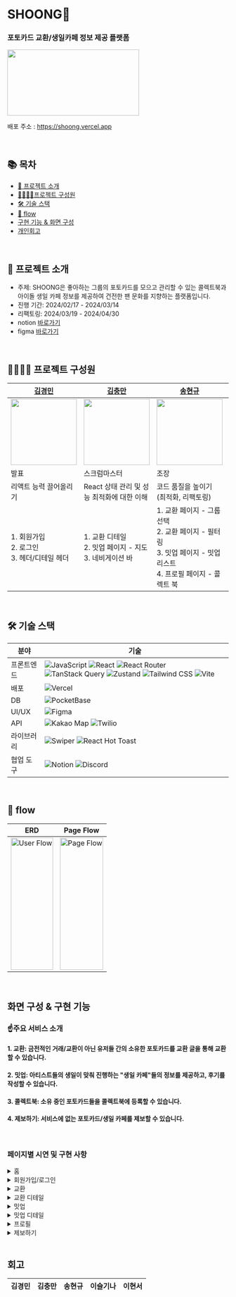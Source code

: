 # SHOONG🚀
### 포토카드 교환/생일카페 정보 제공 플랫폼  
<img src="https://github.com/FRONTENDSCHOOL8/shoong/assets/103557910/8e4e4ddd-1f85-4967-9072-f341eb465bc0" width="300px" height="150px" />

배포 주소 : https://shoong.vercel.app

<br />

## 📚 목차
- [👀 프로젝트 소개](#프로젝트-소개)
- [👨‍👩‍👧‍👦프로젝트 구성원](#프로젝트-구성원)
- [🛠 기술 스택](#기술-스택)
- [🔀 flow](#flow)
- [구현 기능 & 화면 구성](#구현-기능--화면-구성)
- [개인회고](#개인회고)

<br />

## 👀 프로젝트 소개
<a name="프로젝트-소개"></a>
- 주제: SHOONG은 좋아하는 그룹의 포토카드를 모으고 관리할 수 있는 콜렉트북과 아이돌 생일 카페 정보를 제공하여 건전한 팬 문화를 지향하는 플랫폼입니다.
- 진행 기간: 2024/02/17 - 2024/03/14
- 리팩토링: 2024/03/19 - 2024/04/30
- notion [바로가기](https://www.notion.so/3-Hook-1982ce8ee5cb4442b9804a187fa11221?pvs=4)
- figma [바로가기](https://www.figma.com/file/S1cdmuXvrpZECUEdaO7OJD/SHOONG?type=design&node-id=7194%3A1527&mode=design&t=EINQ54Awfbm5u9fD-1)

<br />

## 👨‍👩‍👧‍👦 프로젝트 구성원
|  [김경민](https://github.com/highballplz) | [김충만](https://github.com/fullkeem)   | [송현규](https://github.com/song0331) |  [이슬기나](https://github.com/roben31380)  | [이현서](https://github.com/pistapixie) |
|----------|--------------------|-------------------|------------|------------|
|<img src="https://github.com/FRONTENDSCHOOL8/shoong/assets/103557910/71eeacde-4474-4f26-9a70-2b7009154f3a" alt="" width="150px" height="150px">|<img src="https://github.com/FRONTENDSCHOOL8/shoong/assets/103557910/c0a686a6-2eac-44c3-82b1-16674ee18d14" alt="" width="150px" height="150px"> |<img src="https://github.com/FRONTENDSCHOOL8/shoong/assets/103557910/9096245a-7643-45f3-af16-45bad5fd0cb1" alt="" width="150px" height="150px"> |<img src="https://github.com/FRONTENDSCHOOL8/shoong/assets/103557910/fb809caf-8007-414a-abb3-9feffd04f312" alt="" width="150px" height="150px"> |<img src="https://github.com/FRONTENDSCHOOL8/shoong/assets/103557910/6908d5e1-ad19-47ca-84ba-9ad7e6be2803" alt="" width="150px" height="150px"> |
| 발표 |스크럼마스터 | 조장 | 기록 | 디자인 |
|리액트 능력 끌어올리기 | React 상태 관리 및 성능 최적화에 대한 이해 | 코드 품질을 높이기 (최적화, 리팩토링) | 클린하게 리액트다운 작업을 하기 | 컴포넌트 중심 설계에 익숙해지기 |
| 1. 회원가입 <br /> 2. 로그인 <br /> 3. 헤더/디테일 헤더 | 1. 교환 디테일 <br /> 2. 밋업 페이지 - 지도 <br /> 3. 네비게이션 바 | 1. 교환 페이지 - 그룹 선택 <br /> 2. 교환 페이지 - 필터링 <br /> 3. 밋업 페이지 - 밋업 리스트 <br /> 4. 프로필 페이지 - 콜렉트 북 | 1. 캐러셀 <br /> 2. 검색 <br /> 3. 밋업 디테일 - 코멘트 |  1. 홈/교환 페이지 - 포토카드 리스트 <br /> 2. 찜 목록 <br /> 3. 푸터 <br /> 4. 제보하기 |

<br />

## 🛠 기술 스택
<a name="기술-스택"></a>

| 분야        | 기술                                                                                                                                                                |
|-----------|----------------------------------------------------------------------------------------------------------------------------------------------------------------------|
| 프론트엔드   | ![JavaScript](https://img.shields.io/badge/JavaScript-F7DF1E?style=flat-square&logo=javascript&logoColor=black) ![React](https://img.shields.io/badge/React-61DAFB?style=flat-square&logo=react&logoColor=black) ![React Router](https://img.shields.io/badge/React_Router-CA4245?style=flat-square&logo=react-router&logoColor=white) ![TanStack Query](https://img.shields.io/badge/TanStack_Query-FF4154?style=flat-square&logo=tanstack&logoColor=white) ![Zustand](https://img.shields.io/badge/Zustand-764ABC?style=flat-square&logo=zustand&logoColor=white) ![Tailwind CSS](https://img.shields.io/badge/Tailwind_CSS-38B2AC?style=flat-square&logo=tailwind-css&logoColor=white) ![Vite](https://img.shields.io/badge/Vite-B73BFE?style=flat-square&logo=vite&logoColor=FFD62E) |
| 배포        | ![Vercel](https://img.shields.io/badge/Vercel-000000?style=flat-square&logo=vercel&logoColor=white)                                            |
| DB       | ![PocketBase](https://img.shields.io/badge/PocketBase-FF6B6B?style=flat-square&logo=pocketbase&logoColor=white)                                |
| UI/UX     | ![Figma](https://img.shields.io/badge/Figma-F24E1E?style=flat-square&logo=figma&logoColor=white)                                                                              |
| API        | ![Kakao Map](https://img.shields.io/badge/Kakao_Map-FFCD00?style=flat-square&logo=kakao&logoColor=black) ![Twilio](https://img.shields.io/badge/Twilio-F22F46?style=flat-square&logo=twilio&logoColor=white)                             |
| 라이브러리    | ![Swiper](https://img.shields.io/badge/Swiper-6332F6?style=flat-square&logo=swiper&logoColor=white)  ![React Hot Toast](https://img.shields.io/badge/React_Hot_Toast-58A6FF?style=flat-square&logo=react-hot-toast&logoColor=white)                                                                    |
| 협업 도구     | ![Notion](https://img.shields.io/badge/Notion-000000?style=flat-square&logo=notion&logoColor=white) ![Discord](https://img.shields.io/badge/Discord-5865F2?style=flat-square&logo=discord&logoColor=white)           |

<br />

## 🔀 flow
<a name="flow"></a>

| ERD | Page Flow |
|-----------|-----------|
| <img src="https://github.com/FRONTENDSCHOOL8/shoong/assets/103557910/331b4860-207f-40d1-aa7d-9819129abe8e" alt="User Flow" height="300px" width="100%"> | <img src="https://github.com/FRONTENDSCHOOL8/shoong/assets/103557910/ef2a4467-978f-4dc9-a003-0a7ab2fc9a69" alt="Page Flow" height="300px" width="100%"> |

<br />

## 화면 구성 & 구현 기능

### ☝️주요 서비스 소개

#### 1. 교환: 금전적인 거래/교환이 아닌 유저들 간의 소유한 포토카드를 교환 글을 통해 교환할 수 있습니다.
#### 2. 밋업: 아티스트들의 생일이 맞춰 진행하는 "생일 카페"들의 정보를 제공하고, 후기를 작성할 수 있습니다.
#### 3. 콜렉트북: 소유 중인 포토카드들을 콜렉트북에 등록할 수 있습니다.
#### 4. 제보하기: 서비스에 없는 포토카드/생일 카페를 제보할 수 있습니다.

<br />

### 페이지별 시연 및 구현 사항

<details>
  <summary>홈</summary>

  <br />
  
![홈](https://github.com/FRONTENDSCHOOL8/shoong/assets/103557910/1ac4d860-5ccc-4bf5-a8ad-4ac8f8c406c7)

- 업데이트된 포토카드/생일 카페를 캐러셀을 통해 보여줍니다.
- 최신/ 찜 많은 순으로 포토카드를 확인할 수 있습니다.
- 좋아하는 포토카드를 찜할 수 있습니다.
- 오른쪽 하단의 아이콘을 눌러 찜 목록으로 이동할 수 있습니다.

</details>

<details>
  <summary>회원가입/로그인</summary>
   
<br />

  | 회원가입 | 로그인 |
  | ----------- | ------ |
  | ![회원가입](https://github.com/FRONTENDSCHOOL8/shoong/assets/103557910/fd765ce3-0a05-4aba-9214-00723510475f) | ![로그인](https://github.com/FRONTENDSCHOOL8/shoong/assets/103557910/9bd93378-346a-4b59-a594-9fcb0fc883d4) |
  | - 이메일 중복 검사 및 인증번호를 전송합니다. <br /> - 원활한 서비스 이용을 위한 정보들을 수집합니다.  | - 가입한 이메일과 비밀번호를 통해 로그인할 수 있습니다. |

</details>

<details>
  <summary>교환</summary>

<br />
  
![교환](https://github.com/FRONTENDSCHOOL8/shoong/assets/103557910/5452590e-de11-4972-8fd5-b9c42b0b8131)

- 검색을 통해 원하는 포토카드를 찾을 수 있습니다.
- 그룹별로 포토카드를 필터링해서 볼 수 있습니다.
- 최신/ 찜 높은, 낮은 순으로 포토카드를 정렬할 수 있습니다.
- 좋아하는 포토카드를 찜할 수 있습니다.

</details>

<details>
  <summary>교환 디테일</summary>

  <br />

![교환 디테일](https://github.com/FRONTENDSCHOOL8/shoong/assets/103557910/db89ab35-7b8c-4c0f-a162-2489d8ed0b22)

- 교환하고 싶은 포토카드에 교환글을 작성할 수 있습니다.
- 내가 작성한 글의 내용을 수정/삭제할 수 있습니다.

</details>

<details>
  <summary>밋업</summary>

  <br />

![밋업](https://github.com/FRONTENDSCHOOL8/shoong/assets/103557910/fea75cf2-9234-4690-8772-2539d45171fb)

- 검색으로 가고 싶은 생일 카페를 찾을 수 있습니다.
- 지도를 통해 아티스트의 생일 카페 위치/카페 이름/기간을 확인 할 수 있습니다.
  
</details>

<details>
  <summary>밋업 디테일</summary>

  <br />

![밋업 디테일](https://github.com/FRONTENDSCHOOL8/shoong/assets/103557910/7810c68b-3029-4809-8841-253c63408b59)

- 생일 카페의 자세한 정보를 확인할 수 있습니다.
- 후기를 작성할 수 있습니다.
  
</details>

<details>
  <summary>프로필</summary>

  <br />

  | 최애 그룹 | 콜렉트북 만들기 | 포카 드볼 | 
  | ------------ | ---------- | --------- |
  | ![최애 그룹](https://github.com/FRONTENDSCHOOL8/shoong/assets/103557910/0cc552e4-3eb5-4043-8c1c-beae047b6e6c) | ![컬랙트북 생성](https://github.com/FRONTENDSCHOOL8/shoong/assets/103557910/4dfe34cc-d463-4212-a231-6d48e3edb83e) | ![포카 드볼](https://github.com/FRONTENDSCHOOL8/shoong/assets/103557910/cd51b78d-d0e6-433a-8947-0564efb9e1d2) |
  | - 나의 최애 그룹을 설정할 수 있습니다. | - 나만의 포토카드 콜렉트 북을 만들 수 있습니다. | - 서비스에 등록되어 있는 포토카드들 중 소유 중인 포토카드를 추가/수정할 수 있습니다. |


  
</details>


<details>
  <summary>제보하기</summary>

  <br />

  | 포토카드 제보 | 밋업 제보 |
  | ------------ | --------- |
  | ![포토카드 제보](https://github.com/FRONTENDSCHOOL8/shoong/assets/103557910/f7074aa7-46b1-4f33-b3f1-2d67f6bdb502) | ![밋업 제보](https://github.com/FRONTENDSCHOOL8/shoong/assets/103557910/03af0eb4-27fb-4736-b97d-421c853dd443) |
  | - 찾는 포토카드가 없을 때 제보를 할 수 있습니다. | - 서비스에 없는 생일 카페를 제보할 수 있습니다 |
 

</details>


<br />

## 회고

| 김경민 | 김충만 | 송현규 | 이슬기나 | 이현서 |
| ----- | ----- | ---- | ----- | ------|

